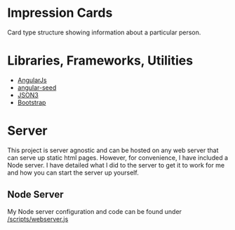 Impression Cards
================
Card type structure showing information about a particular person.

Libraries, Frameworks, Utilities
================================
- [AngularJs](http://angularjs.org/)
- [angular-seed](https://github.com/angular/angular-seed)
- [JSON3](https://github.com/bestiejs/json3)
- [Bootstrap](http://twitter.github.io/bootstrap/)

Server
======
This project is server agnostic and can be hosted on any web server that can serve up static html pages. However, for 
convenience, I have included a Node server. I have detailed what I did to the server to get it to work for me and how 
you can start the server up yourself.

Node Server
-----------
My Node server configuration and code can be found under [/scripts/webserver.js](https://github.com/decoy31/ImpressionCards/blob/master/scripts/web-server.js)

